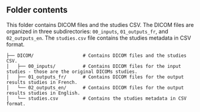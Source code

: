 ## Folder contents
This folder contains DICOM files and the studies CSV. The DICOM files are organized in three subdirectories: `00_inputs`, `01_outputs_fr`, and `02_outputs_en`. The `studies.csv` file contains the studies metadata in CSV format.

    ├── DICOM/                  # Contains DICOM files and the studies CSV.
    │   ├── 00_inputs/          # Contains DICOM files for the input studies - those are the original DICOMs studies.
    │   ├── 01_outputs_fr/      # Contains DICOM files for the output results studies in French.
    │   └── 02_outputs_en/      # Contains DICOM files for the output results studies in English.
    │   └── studies.csv         # Contains the studies metadata in CSV format.

